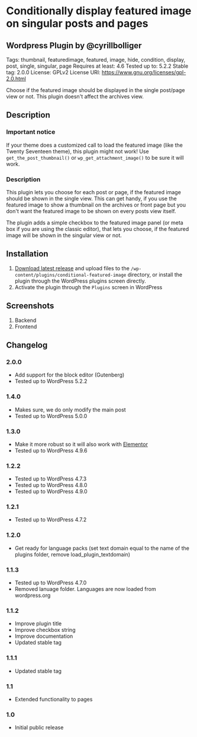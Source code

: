# Conditionally display featured image on singular posts and pages #
## Wordpress Plugin by @cyrillbolliger ##

Tags: thumbnail, featuredimage, featured, image, hide, condition, display, post, single, singular, page
Requires at least: 4.6
Tested up to: 5.2.2
Stable tag: 2.0.0
License: GPLv2
License URI: https://www.gnu.org/licenses/gpl-2.0.html

Choose if the featured image should be displayed in the single post/page view or not. This plugin doesn't affect the archives view.

## Description ##
### Important notice ### 
If your theme does a customized call to load the featured image (like the Twenty Seventeen theme), this plugin might not work! Use `get_the_post_thumbnail()` or `wp_get_attachment_image()` to be sure it will work.

### Description ###
This plugin lets you choose for each post or page, if the featured image should be shown in the single view. This can get handy, if you use the featured image to show a thumbnail on the archives or front page but you don\'t want the featured image to be shown on every posts view itself.

The plugin adds a simple checkbox to the featured image panel (or meta box if you are using the classic editor), that lets you choose, if the featured image will be shown in the singular view or not.

## Installation ##
1. [Download latest release](https://github.com/cyrillbolliger/conditional-featured-image/releases/latest) and upload files to the `/wp-content/plugins/conditional-featured-image` directory, or install the plugin through the WordPress plugins screen directly.
2. Activate the plugin through the `Plugins` screen in WordPress

## Screenshots ##
1. Backend
2. Frontend

## Changelog ##
### 2.0.0 ###
* Add support for the block editor (Gutenberg)
* Tested up to WordPress 5.2.2

### 1.4.0 ###
* Makes sure, we do only modify the main post
* Tested up to WordPress 5.0.0

### 1.3.0 ###
* Make it more robust so it will also work with [Elementor](https://elementor.com/)
* Tested up to WordPress 4.9.6

### 1.2.2 ###
* Tested up to WordPress 4.7.3
* Tested up to WordPress 4.8.0
* Tested up to WordPress 4.9.0

### 1.2.1 ###
* Tested up to WordPress 4.7.2

### 1.2.0 ###
* Get ready for language packs (set text domain equal to the name of the plugins folder, remove load_plugin_textdomain)

### 1.1.3 ###
* Tested up to WordPress 4.7.0
* Removed lanuage folder. Languages are now loaded from wordpress.org

### 1.1.2 ###
* Improve plugin title
* Improve checkbox string
* Improve documentation
* Updated stable tag

### 1.1.1 ###
* Updated stable tag

### 1.1 ###
* Extended functionality to pages

### 1.0 ###
* Initial public release

